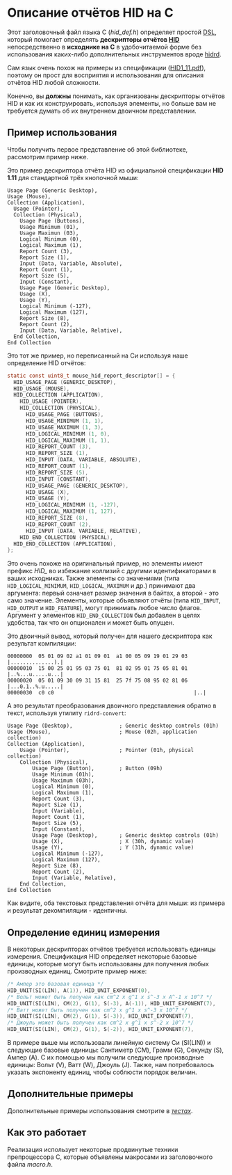 # Описание отчётов HID на C

Этот заголовочный файл языка C (*hid_def.h*) определяет простой [DSL](https://ru.wikipedia.org/wiki/Предметно-ориентированный_язык), который помогает определять **дескрипторы отчётов [HID](https://ru.wikipedia.org/wiki/USB_HID)** непосредственно в **исходнике на C** в удобочитаемой форме без использования каких-либо дополнительных инструментов вроде [hidrd](https://github.com/DIGImend/hidrd).

Сам язык очень похож на примеры из спецификации ([HID1_11.pdf](https://www.usb.org/developers/hidpage/HID1_11.pdf)), поэтому он прост для восприятия и использования для описания отчётов HID любой сложности.

Конечно, вы **должны** понимать, как организованы дескрипторы отчётов HID и как их конструировать, используя элементы, но больше вам не требуется думать об их внутреннем двоичном представлении.

## Пример использования

Чтобы получить первое представление об этой библиотеке, рассмотрим пример ниже.

Это пример дескриптора отчёта HID из официальной спецификации **HID 1.11** для стандартной трёх кнопочной мыши:

```
Usage Page (Generic Desktop),
Usage (Mouse),
Collection (Application),
  Usage (Pointer),
  Collection (Physical),
    Usage Page (Buttons),
    Usage Minimum (01),
    Usage Maximun (03),
    Logical Minimum (0),
    Logical Maximum (1),
    Report Count (3),
    Report Size (1),
    Input (Data, Variable, Absolute),
    Report Count (1),
    Report Size (5),
    Input (Constant),
    Usage Page (Generic Desktop),
    Usage (X),
    Usage (Y),
    Logical Minimum (-127),
    Logical Maximum (127),
    Report Size (8),
    Report Count (2),
    Input (Data, Variable, Relative),
  End Collection,
End Collection
```

Это тот же пример, но переписанный на Си используя наше определение HID отчётов:

```C
static const uint8_t mouse_hid_report_descriptor[] = {
  HID_USAGE_PAGE (GENERIC_DESKTOP),
  HID_USAGE (MOUSE),
  HID_COLLECTION (APPLICATION),
    HID_USAGE (POINTER),
    HID_COLLECTION (PHYSICAL),
      HID_USAGE_PAGE (BUTTONS),
      HID_USAGE_MINIMUM (1, 1),
      HID_USAGE_MAXIMUM (1, 3),
      HID_LOGICAL_MINIMUM (1, 0),
      HID_LOGICAL_MAXIMUM (1, 1),
      HID_REPORT_COUNT (3),
      HID_REPORT_SIZE (1),
      HID_INPUT (DATA, VARIABLE, ABSOLUTE),
      HID_REPORT_COUNT (1),
      HID_REPORT_SIZE (5),
      HID_INPUT (CONSTANT),
      HID_USAGE_PAGE (GENERIC_DESKTOP),
      HID_USAGE (X),
      HID_USAGE (Y),
      HID_LOGICAL_MINIMUM (1, -127),
      HID_LOGICAL_MAXIMUM (1, 127),
      HID_REPORT_SIZE (8),
      HID_REPORT_COUNT (2),
      HID_INPUT (DATA, VARIABLE, RELATIVE),
    HID_END_COLLECTION (PHYSICAL),
  HID_END_COLLECTION (APPLICATION),
};
```

Это очень похоже на оригинальный пример, но элементы имеют префикс *HID_* во избежание коллизий с другими идентификаторами в ваших исходниках. Также элементы со значениями (типа `HID_LOGICAL_MINIMUM`, `HID_LOGICAL_MAXIMUM` и др.) принимают два аргумента: первый означает размер значения в байтах, а второй - это само значение. Элементы, которые объявляют отчёты (типа `HID_INPUT`, `HID_OUTPUT` и `HID_FEATURE`), могут принимать любое число флагов. Аргумент у элементов `HID_END_COLLECTION` был добавлен в целях удобства, так что он опционален и может быть опущен.

Это двоичный вывод, который получен для нашего дескриптора как результат компиляции:

```
00000000  05 01 09 02 a1 01 09 01  a1 00 05 09 19 01 29 03  |..............).|
00000010  15 00 25 01 95 03 75 01  81 02 95 01 75 05 81 01  |..%...u.....u...|
00000020  05 01 09 30 09 31 15 81  25 7f 75 08 95 02 81 06  |...0.1..%.u.....|
00000030  c0 c0                                             |..|
```

А это результат преобразования двоичного представления обратно в текст, используя утилиту `ridrd-convert`:

```
Usage Page (Desktop),               ; Generic desktop controls (01h)
Usage (Mouse),                      ; Mouse (02h, application collection)
Collection (Application),
    Usage (Pointer),                ; Pointer (01h, physical collection)
    Collection (Physical),
        Usage Page (Button),        ; Button (09h)
        Usage Minimum (01h),
        Usage Maximum (03h),
        Logical Minimum (0),
        Logical Maximum (1),
        Report Count (3),
        Report Size (1),
        Input (Variable),
        Report Count (1),
        Report Size (5),
        Input (Constant),
        Usage Page (Desktop),       ; Generic desktop controls (01h)
        Usage (X),                  ; X (30h, dynamic value)
        Usage (Y),                  ; Y (31h, dynamic value)
        Logical Minimum (-127),
        Logical Maximum (127),
        Report Size (8),
        Report Count (2),
        Input (Variable, Relative),
    End Collection,
End Collection
```

Как видите, оба текстовых представления отчёта для мыши: из примера и результат декомпиляции - идентичны.

## Определение единиц измерения

В некоторых дескрипторах отчётов требуется использовать единицы измерения. Спецификация HID определяет некоторые базовые единицы, которые могут быть использованы для получения любых производных единиц. Смотрите пример ниже:

```C
/* Ампер это базовая единица */
HID_UNIT(SI(LIN), A(1)), HID_UNIT_EXPONENT(0),
/* Вольт может быть получен как cm^2 x g^1 x s^-3 x A^-1 x 10^7 */
HID_UNIT(SI(LIN), CM(2), G(1), S(-3), A(-1)), HID_UNIT_EXPONENT(7),
/* Ватт может быть получен как cm^2 x g^1 x s^-3 x 10^7 */
HID_UNIT(SI(LIN), CM(2), G(1), S(-3)), HID_UNIT_EXPONENT(7),
/* Джоуль может быть получен как cm^2 x g^1 x s^-2 x 10^7 */
HID_UNIT(SI(LIN), CM(2), G(1), S(-2)), HID_UNIT_EXPONENT(7),
```

В примере выше мы использовали линейную систему Си (SI(LIN)) и следующие базовые единицы: Сантиметр (CM), Грамм (G), Секунду (S), Ампер (A). С их помощью мы получили следующие производные единицы: Вольт (V), Ватт (W), Джоуль (J). Также, нам потребовалось указать экспоненту единиц, чтобы соблюсти порядок величин.

## Дополнительные примеры

Дополнительные примеры использования смотрите в *[тестах](test/hid_def.c)*.

## Как это работает

Реализация использует некоторые продвинутые техники препроцессора C, которые объявлены макросами из заголовочного файла *macro.h*.

